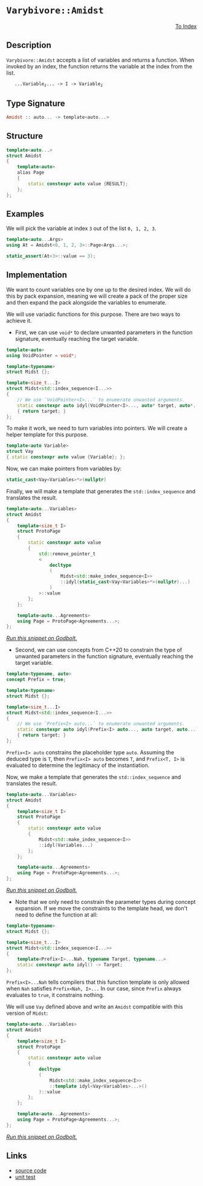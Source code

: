 <!-- Copyright 2024 Feng Mofan
SPDX-License-Identifier: Apache-2.0 -->

# `Varybivore::Amidst`

<p style='text-align: right;'><a href="../../../facilities/metafunctions.md#varybivore-amidst">To Index</a></p>

## Description

`Varybivore::Amidst` accepts a list of variables and returns a function. When invoked by an index, the function returns the variable at the index from the list.

<pre><code>   ...Variable<sub><i>i</i></sub>... -> I -> Variable<sub><i>i</i></sub></code></pre>

## Type Signature

```Haskell
Amidst :: auto... -> template<auto...>
```

## Structure

```C++
template<auto...>
struct Amidst
{
    template<auto>
    alias Page
    {
        static constexpr auto value {RESULT};
    };
};
```

## Examples

We will pick the variable at index `3` out of the list `0, 1, 2, 3`.

```C++
template<auto...Args>
using At = Amidst<0, 1, 2, 3>::Page<Args...>;

static_assert(At<3>::value == 3);
```

## Implementation

We want to count variables one by one up to the desired index.
We will do this by pack expansion, meaning we will create a pack of the proper size and then expand the pack alongside the variables to enumerate.

We will use variadic functions for this purpose.
There are two ways to achieve it.

- First, we can use `void*` to declare unwanted parameters in the function signature, eventually reaching the target variable.

```C++
template<auto>
using VoidPointer = void*;

template<typename>
struct Midst {};

template<size_t...I>
struct Midst<std::index_sequence<I...>>
{
    // We use `VoidPointer<I>...` to enumerate unwanted arguments.
    static constexpr auto idyl(VoidPointer<I>..., auto* target, auto*...)
    { return target; }
};
```

To make it work, we need to turn variables into pointers. We will create a helper template for this purpose.

```C++
template<auto Variable>
struct Vay
{ static constexpr auto value {Variable}; };
```

Now, we can make pointers from variables by:

```C++
static_cast<Vay<Variables>*>(nullptr)
```

Finally, we will make a template that generates the `std::index_sequence` and translates the result.

```C++
template<auto...Variables>
struct Amidst
{
    template<size_t I>
    struct ProtoPage
    {
        static constexpr auto value 
        {
            std::remove_pointer_t
            <
                decltype
                (
                    Midst<std::make_index_sequence<I>>
                    ::idyl(static_cast<Vay<Variables>*>(nullptr)...)
                )
            >::value
        };
    };

    template<auto...Agreements>
    using Page = ProtoPage<Agreements...>;
};
```

[*Run this snippet on Godbolt.*](https://godbolt.org/#z:OYLghAFBqd5QCxAYwPYBMCmBRdBLAF1QCcAaPECAMzwBtMA7AQwFtMQByARg9KtQYEAysib0QXACx8BBAKoBnTAAUAHpwAMvAFYTStJg1DIApACYAQuYukl9ZATwDKjdAGFUtAK4sGISQAcpK4AMngMmAByPgBGmMQgAMzSAA6oCoRODB7evv5BaRmOAmER0SxxCcm2mPbFDEIETMQEOT5%2BgTV1WY3NBKVRsfFJ0gpNLW15nWN9A%2BWVIwCUtqhexMjsHOaJ4cjeWADUJoluXo60hACex9gmGgCC27v7mEcnyGPoWFQ3d48PBEwLBSBkBxzcTDOqF%2BDy8GSMBwAaqg8OhlCjBPE3gARA4ANxR6AAVMcrA8/oDgaDMOCCJcUoxWDTErcHmNiF4HAcALKosZHADsVgF2NJfwpQJBTDBJwyAC9MAB9AgAOjVAEkYfd2ZyCDy%2BQRwZ8QCBwlhVIqlABHLyMDbg9VqlW/FnioV/A6eg4zRzIA5oBhjTCqFLEA6QogHVGXWgQZGo9HhQHEB03J2kcNQokHcbATAEDMR1BEp2LD1ekxCg7EfNrBg55p5w2JCyC0XkkVi8kAyXU8FFpFanVc7kCVBEBjXDutn14P0BoMhsMDvFiW2CiyIyuilttrv/e6UqUyiFQp2I5p4JgxegKIcEDlc%2B4sA1usn3L053vS5lueVKvVNVdB5P2HPVlGIcdUGUJg83LT1K3fT9QKaX1/QERdQ0zSNV28V54OQxCCOQr1jRAGsWFQPElTSJN4mVYiSLeNxGKYr0sD2OkGVYtiDggHjeK9Xl0DGI0CHQE0WCYABrJUzWDS1MBtO1fyA25gI/QTeJNaNY1nZBFVEUSTlHBgoMncEL2IK8b0wO8WRJFkIAYLxaFoFIH0WUsBKYssQK0m4TVw20eO3fdPzCltxX8z0jz7E4iyde5gBrIFGAIezWU0z04XCYADhgvMcQKyCiEK39ktSthBAUJ0XXfSKGoeAB6Ik2vajrmr%2BVq2oAFWwIRevarqWo6saiRGg8ngYPYvEOcEAw2DzMuiw9vxPRK1XuYhgBW2F4Xyw9iufV8Tg0DMuAzMwM0SQKQHK8Ftt2urXSi7ttVQudFSYBQlBaCBD3BW6WSCtd8MSHdcUSMs3vuDhlloTgAFZeD8DgtFIVBOBYyxrG9VZ1nwsxEh4UgCE0eHlmkkAkbMFUADYkYATjMMxaa4RJEiZyR6cuxGOEkXgWAkDRzrRjGsY4XgFBAc7yfR%2BHSDgWAYEQEBVgIFIznISg0GBOh4kiJlOFUAJ6YAWnpyQDmAZA/SkFUzF4TB8CIayJMu/hBBEMR2CkGRBEUFR1AV0hdEugB3YgmBSTgeAR5HUYpzHOAAeTOLW9VQKgDlNi2rZtu2Dgdsw%2BI8fX6DDbYuEWXh5a0ZYICQPWUgNsgKAgFu25AYApGumhaGTGWIBiZOYnCZpLjj3hx%2BYYhLlTmJtEwBxp9IPXqoIVOGFoKfQ6wGIvGACE3Jl7heCwKSjHEfe8BrBw8Gos%2BMeDFezk2Um6P5jGLhiaP548FgZOD48DC3PqQaixAYjpEwNiIEhhgAXCMBTZYVADC7URHgTAEdU4MjRqTL2whRDiH9oQoOahk7h30AglA1hrD6DwDEGWkBlioA8lkM%2B5tPjHGxKYXGlgzAS0ge7Oy8Blh2BXvUFwDB3CeHaHoUI4RBgVGGJdQomQBCTD8Go9IGiGBzCGAkS6EiH4CF6BMOReRjG1EkT0cY/QlHzFUbYexWi9AzBaAYlRRjxEEw2BIBOHAUakHFrwSWuczaW2trbe2khHZ8VwIQEgRxiY1zrig5YCBMBMCwAkCAVN/CJBVEzRIApJAaEkGYHmoskb0yZvoTggtSDCxJgzLg9MAhMwCO0pGkguDM0SPTEJydJbS1lmTFBStVZN3VhnbWHcu6VyNmwTgzQWB4gFObJg/oDAIi4EzFUXAVQv1diQVEehCE%2BxIdIMhSgKGh10NdKOMdp6BOCaElOHB06azOAcbO4ZiDrM2dsvYCDi4HKORoMuqAK5Ym2GYWuEyFaN2bjC1ulcdadzRd3NZGzzagqMPsrg50B5D0oKPUOs9J5rypfPRey9V7gI3ulbeu9k4HyPifWgZ9SaXwQTfDG%2BB76OCfsnV%2ByB35ry/snX%2B/9LiAM2BjEBYDSaQOgUoOBV9EF5UmWg2CChMHYNwYwNelziF%2BxubIchIcMaPOocgvhVhLAMKYWIzG7CMKcC4eJHhjrrCCLCcI1EoiWFdFsc4CArg3GXUUWUQxeh1H1GjaQRNWQvELGsd0MxrjLHaLDaYho9j03OI8a0XN7ii2OPjTXFYax/E1v5u8kZnAAVAq2TssF%2BzDnHISacquqTEX10pqQLJOThj5IaQLIWSQDkVIFMzAUApkhVKtpdD5ozbDjKHY3aZSANaZ0xYsw2xsOBrILiwBQeI/R4i7dSMYzs%2B3nM9rIK5FqA7yDuTanQSRSDPNjufN5SdQ6S2%2BZnP5Ocz3WwvVe/Et6fz8ggOXdFcLibQ3ScipWqLYXt11tiyuIAr0pBSIqG9TNFR3oIN9QFVs%2BB0DJSPMeE9540qYwvJeki17MsEKyvegrMCH2PmIbla8%2BXX0VRfO%2BtjRWh3FZK8B0rQ6ysngq4B1kVW8DVTAzV/KdUYb1RgrBOC8GmpfeaiQlrA6fsoT%2B3Zxg6HOt/swidbD6hn2asaP1AihHxBEU58RNiC3SNkbkPNsblEZpTbopN5adFFDTVW7x7iAv1HMWWkLSWs2FtmAliLpbk2luLT42thMAmTqbcBltkGDjQevXBwECHEluxSSTQdGSR3ZNyZQQJTThZmAOZzJGSMKnEo0JzAUHThkValpuuWbXqaSAFCqZIGhF0LbNvTDQSMuaTsSEBiWnB0MN0CU7Sb%2B3pvbuWJAjIzhJBAA%3D)

- Second, we can use concepts from C++20 to constrain the type of unwanted parameters in the function signature, eventually reaching the target variable.

```C++
template<typename, auto>
concept Prefix = true;

template<typename>
struct Midst {};

template<size_t...I>
struct Midst<std::index_sequence<I...>>
{
    // We use `Prefix<I> auto...` to enumerate unwanted arguments.
    static constexpr auto idyl(Prefix<I> auto..., auto target, auto...)
    { return target; }
};
```

`Prefix<I> auto` constrains the placeholder type `auto`. Assuming the deduced type is `T`, then `Prefix<I> auto` becomes `T`, and `Prefix<T, I>` is evaluated to determine the legitimacy of the instantiation.

Now, we make a template that generates the `std::index_sequence` and translates the result.

```C++
template<auto...Variables>
struct Amidst
{
    template<size_t I>
    struct ProtoPage
    {
        static constexpr auto value
        {
            Midst<std::make_index_sequence<I>>
            ::idyl(Variables...)
        };
    };

    template<auto...Agreements>
    using Page = ProtoPage<Agreements...>;
};
```

[*Run this snippet on Godbolt.*](https://godbolt.org/#z:OYLghAFBqd5QCxAYwPYBMCmBRdBLAF1QCcAaPECAMzwBtMA7AQwFtMQByARg9KtQYEAysib0QXACx8BBAKoBnTAAUAHpwAMvAFYTStJg1DIApACYAQuYukl9ZATwDKjdAGFUtAK4sGIAMykrgAyeAyYAHI%2BAEaYxAGBAA6oCoRODB7evnrJqY4CoeFRLLHxXAActpj2%2BQxCBEzEBJk%2BfoF2mA7p9Y0EhZExcQm2DU0t2Vwjvf3FpRLlAJS2qF7EyOwc5v5hyN5YANQm/m5ejrSEAJ5H2CYaAIJbO3uYh8fICgToWFTXtw/3BEwLESBkBRzcBAuiUYrEwpH2TFOqF%2B9zQDHWiQI%2B2UxEwNFUrwAIvsCMQvJgjlZ7n9AcDQRTjpDocw2Ci7h8yQ59gBZPDoD6HADsVkFhMpfxpQJBTDBx1SAC9MAB9AgAOnVAEk2RyvFzefyCOCPugQCAwlhVEqlABHcnohluDXq1W/fw3anCv77b37AD0vv2AHUXl4lIcAGwaHF4vCqcFat0IpHOkyRkmofaMHxxGUhhgAd0MgPQCOIwGzggULvuPv2HxleGQ%2BzRH0wqkSxCTRH2fIutAg0fx8euXdQzvhiO7o2AmAIE%2BT6oWXp9JmF%2B1xBFWDBJjRnhv8FiFYo9YoPEoBUvp4MnY/VADVGngmNF6AptaTdVi7iw%2BR8JZ6ax9WlpVlNwFWVLEE3dO5ax1LkcVQIhlCYGdl29VcqRg2sfXrRwmxbQF207G99gANzEck0OwjCqOwn19T/OVPlNFgmAAa2Vc02ytTBbUYdZhzdNk6Lo01e37B9iCfF9MCrRdaJXUVxUA9ClLPakVJJS9c2vBdVTuYBcSBRgCDfITNNDMJgGxFCXiOYkEKQ2zwQMoy2ErFMhPUh41Mwv5fQAKiC4KQt9fzgoAFWwIQIuCsL7kCkKkvi/4HjMbZ0WeV43DRDFTLZSU6R044b2dO4yzM6DLKMfY7ixezap/A1wQ0eFJn2Mx4X8a5TWQ1DjnK4A5JdLy/PuXDGyVJgFCUJoIDq8FurdU1yO8Oz/FPYl/CXbyOCWWhOAAVl4PwOC0UhUE4NxrGsOsVjWOz0p4UgCE0PaljYkBDrMVVw0OgBOMwzG%2Brh/H8f7JHDSYDo4SReBYCQNFa07zsujheAUEBWtes69tIOBYBgRAQBWAhElOchKDQYE6DiCJYU4VRynDABacNJH2YBkCbKRVTMXhMHwIgpJNSZ%2BEEEQxHYKQZEERQVHUXHSF0SZ82IJhEk4Hh9qOk63ouzgAHlTnJrFUCofYmdZ9nOe5/ZebMfYIA8Gn6E7LYuAWXgca0JYICQanElpsgKAgQPg5AYApE6mhaEBYhMYgaJ9eiMJGguLXeFT5hiAuQ3om0Tocee6n3IIQ2GFoDOlawaIvGANwxFoTHuF4LBWKMcQa7wXEulI2T9bbTpTg2Z6wkBGHzvOaJ1dzjwsH10k8AR1vSH74hohSTBCSBQxgHOIw3qWKgDCGu88EwfNDeZTPZeEURxBl8X5CUNR9ZV/Q95QG7LH0PBokxpAJYqBMTpBbizY09lTCWGsGYVG68RYDyAVUGo6QXAMHcJ4VoegQhhAGCUIYkxchpAEOMPwRCUgkIYDMQYZQUFF26KMZoWCJj0K6AIHoTQaEELofWMYLDyFTC4Xg2YhClgKHuusCQOsODHVICjXgaNLbMzZhzLmPNJB8ydrgQgJBDhPS9i9I%2BSwECYCYFgeIEAPogEkP4VU/1/CCkkBoSQZhIZI0OuGf6%2BhOBw1IAjfwXBfpcHDOUf65QQmHUkFwAG/hwzyP1mjDGWMjG4z9kTf2JMTYU1DuHN29M2CcEaCwUigoWZMGbAYGqXB/qqiCedQWuiRZ6GfpLR%2B0hn7yzfkrXQnU1Ya0zjIuRCiDYcGNmTU4%2BxzalhKWUipuw9721qfUp2Lsg5u30f4MwhifZ40yXkuIlMw6oFdkMYppSWYLKMDUrgrVY7x0TsnJW2d063xebnfOhcHC31LiZCuVd9a13ro3Wgzdb7tz3l3c6%2BBe6OH7i3Bpqhh6AlvuPao%2Btp6zwuPPDY50l4r2euvTeSgd4d33lZI%2BfBT4KHPpfa%2BjBb6tIftLDpsgumK3Or0z%2Bh9oFWF/tPQBViLqgIEOAyBG1eWwPgXERBgrxHVAYc4CArgyE4IwdwuYFC8jpFVVqqhGrCFsNqJw5hWRBEdHYXUJhBreFMN1UIvoIjaHSOWKsKRnsfGyL1krJR5y5mVMWTUupqoNDaKFnoj2OzjGkFMeYoYQqYZ%2BICbUlxgoAaCkFP4VxkNokJJ9ZwZJ2NKUE2JqTU2RyDnEAKRsYpNsWAKFIk2UiQb6QfAFuG5pYtZBtJZXfdl78AikH6ZrVuQzvWoyNtks2Fta0c3rY2siLbcwCmdic9ZcRNnbW9sWgOa7g4Vr3W7EAjbEiJCVM2/6SpW0ECmsQFg7M%2BB0AeZQJ5513nV2eu%2Bz5RcfknLLv86u0LMB1wbk3Fuz0IWd1xW3HuDD4WDyRcgEeqLBDoqVpi9OOLF5SQJbwIlW9SWQopWkqlKEaUXyvjfVeTKpYSFZXLV%2BHKdCDqqcYH%2BNgBXwGASKhgLdfTGm/jAywcDFEIL5EgoVFrajoMwWatV6AbU5EobUe1xDaiKcmFJxhvR7VaY4dap1PC9B8NNdgzTBmijOo9RIt10sx15onRwGZdaG1NqXYCFdOjhabM9tutJJizEWMoDIpNIAzC1LBodQ6LjbkaDBoKUJDnFEFtsCk3ZCxrGSEFKqLNGgM1ZeZpGQ64NPX%2BHHcl9GqTfYyP5kl0ZfnqtrziKkZwkggA%3D%3D)

- Note that we only need to constrain the parameter types during concept expansion.
If we move the constraints to the template head, we don't need to define the function at all:

```C++
template<typename>
struct Midst {};

template<size_t...I>
struct Midst<std::index_sequence<I...>>
{
    template<Prefix<I>...Nah, typename Target, typename...>
    static constexpr auto idyl() -> Target;
};
```

`Prefix<I>...Nah` tells compilers that this function template is only allowed when `Nah` satisfies `Prefix<Nah, I>...`
In our case, since `Prefix` always evaluates to `true`, it constrains nothing.

We will use `Vay` defined above and write an `Amidst` compatible with this version of `Midst`:

```C++
template<auto...Variables>
struct Amidst
{
    template<size_t I>
    struct ProtoPage
    {
        static constexpr auto value
        {
            decltype
            (
                Midst<std::make_index_sequence<I>>
                ::template idyl<Vay<Variables>...>()
            )::value
        };
    };

    template<auto...Agreements>
    using Page = ProtoPage<Agreements...>;
};
```

[*Run this snippet on Godbolt.*](https://godbolt.org/#z:OYLghAFBqd5QCxAYwPYBMCmBRdBLAF1QCcAaPECAMzwBtMA7AQwFtMQByARg9KtQYEAysib0QXACx8BBAKoBnTAAUAHpwAMvAFYTStJg1DIApACYAQuYukl9ZATwDKjdAGFUtAK4sGIAMwAHKSuADJ4DJgAcj4ARpjEIACcpAAOqAqETgwe3r4BwemZjgLhkTEs8YkpdpgO2UIETMQEuT5%2BQbaY9iUMjc0EZdFxCcm2TS1t%2BZ0KE4MRw5WjSQCUtqhexMjsHOb%2BEcjeWADUJv5uXo60hACeZ9gmGgCCewdHmKfnyLPoWFT3jxezwImBYqQMILObgIN1SjFYmFIxyYl1QAOeaAY21SBGOymImBoqk%2BABFjgRiF5MGcrM9ASCwRDqecUURjgA1dFPWaUhzHACyAlQRAYdzpAHYLMdZkxHMhjpjZphVKliMjUccAG5iKmnSWc8Ukml6o3%2BWlAp4M8Gy5nQ2HwthcnlePn8vDoWZ6qyGmmA%2Bmg62Q86ZABemAA%2BgQAHQxgCSTopLtxbo9BChPxAIAiWFU4aUAEcqVjbbGY1GAf4HhLzcda%2BSA0yofjCXhVFD45Wy1EmAgkTC4cw2McACrNYCYAh9%2B2DzBlrl16VNOUKgRKlVq1moY7um60CArY4AWnuI7HE99EtN5v9jJtUM3ZfZzTwTFi9AUCd5uKeLHdsz9kqAguVqNsGeBhpGxwdlWTwLs6fL4sKqDKEw45AXWJiAc8C5wUueDyoqILruqbLat41LYThtaYTWVE4Vghz9hRsF0QuEDoaxVEpv%2BwYEOgmYsEwADWEbZsqeaYIWjDbO2FYwZxdGZiBNrbugu5QoKDBIaKUJPsQL5vpgH6djG9z7hxnErJmZFUhZC6YVeFkOReFrAQ2d4sqiZZPMABKgowBDGfJdZeJkRh4qhHxnGSiFEChaHnD5flsIIChzpWLnOWafrPAA9AAVIVRXFblgIFYVw7YEIw5FaVeXFQ1%2BV1RarxYu8nxuJi2KBVyN6BraD4xk8xDAEFgKhREwDHJapLTb%2BqZQhoSJcEiZhIv49yZvFtrDaN6UPNldLPDKcrhkwChKC0ECWlCG2VtZOpRf4ppkv4KwuRway0JwACsvB%2BBwWikKgnBuNY1jShsWxRWY/g8KQBCaJ9axCSAP2SFGGiSFw4r%2BBoP0aGYABsRNmIEwTfRwki8CwEgaEtANAyDHC8AoIBLYjgOfaQcCwDAiAgBsBCpJc5CUGgYJ0Ak3ZsJwqiBETh5E5IxzAMg8pSFGZi8Jg%2BBEPp/ErfwggiGI7BSDIgiKCo6hc6QugrQA7sQTCpJwPBfb9/1I8DnAAPKXCLuKoFQxzy4ryuq%2Brxya2YxwQB4kv0GqexcCsvCc1oawQEgEupFLZAUBAecFyAwBSGtNC0CCxBsxAsQ%2B7EETNDc7u8E3zDEDcfuxNodSc/DEspQQfsMLQrd21gsReMAbhiLQbPcLwWCCUY4iT3gBL1JqRk%2B8qdSXDs8MRCClNA9csQu13HhYD7FJ4LTS%2BkDvxCxBkmAkqChjANcRhI2sVADCjXZHgTAjs/YDjbpbYQohxAW2NvIJQagfYO30N/FA4NLD6DwLENmkA1ioBxNkReh4fjRVMJYawZgmYvwNrvfBXQejZBcAwdwnh2h6DCAsCoVQ9BFCyAIKYfgVr8N6EMHhowVq1HqAIfokx2H5Ckd0fuDQ5jiJGIkKRcwhF6BlC0dRSxNFrAUFDbYEhPYcD%2BqQRmvBmZhwVkrFWasNYYzjhAXAhASCnFhmnDO/81gIEwEwLAiR9ykFRpIfwUYkj%2BHFJILGZhJBE3pj9ImKRKbU1ILTOGUYiZcCJoEJIgR8noy4D9GJRNrE%2B2ZqzdmCN/4835jnQWgdRZFxLsnGWOxmgsE1OKQ8TAFQGHClwJIUYuCYx1nrEg7o9AINNnA6QCDrbILtroNaztXZtwsVYmxvsOAB2FpcY4IdkTEF6f0wZhxv4xzGRMjQ8dE752Tt4/wZh071K5tnXOqAk4JDFsXX5zzRg9L6Yea5RhRlcCWlXGudcG52w7i3KBSKu49z7g4KBQ8Aqj3Hj7KeM8560AXlAle3915A3wFvRwO9F5A33sgQ%2BUCT7dB9hfK%2BNwb47CBvfR%2B8MX5vyUJ/VeP9JoNMAahBQICwEQMYFA%2BZsDzZLNkCs22QN1loL/hQqwWCL54LCYQ3oJCyHPW1VQmhCQ6H6uMcomRfgICuB0StLh5QNF8IyAInICjhFpA9WI7hbqlFMNkdo71ujbW9DkfMV1hjdGhryD6vR0bFi8LTusTYZi02U12dUzgZyLkDKGTc0Z4zMbxw8frV5vjPlZwCUEkJlALGZOyWMrG4pynilxpIRJysVp7JqbYOpmdua8wFkLIOAKOnSwRJwHpkcWAKE1PKTUJamSzCmZ4g2czZALKVdA1VKCAikE2W7JeOzvZ22ZocoOJzQ5zpVgupdWpV02k9AnIFBdXlvT8V8nmPy/mF3Fh%2B5OIAl2pFSOGFdSRwxroIGdc5ys%2BB0DhZQBFQNUUT3hhh9F/csW/OHriielLMDT1nvPRe8MyVr25cvTeKjaV71UAfEEzLBCsrtuyluXK776T5bwAV79hXkrFb%2BiVwDQHgMgU/BVZsJDKqtkgtVOgj3DOMJgmwer4AEKIauTguUMxmssNQ2xtD3T0LCdI3oLC2EJs4awgxqbfXFGyE6pznqHOSMYSokNAxXOWdUQMDzmjxi%2BbDVowLAbY1ppMRm8256qmXrzfe44j7l0vpBG%2BitXjU4fOHSsOtwTRhhIyTTEAZgxn%2BH8D9Am2N6aVfFAUhLTNOC1I5v48JIBJA/WiT9QIxMkiSCSLjWJXB/D6E4P4C9zWWY1uRuNjg2smu2Ja7N/Lz8EiZGcJIIAA%3D)

## Links

- [source code](../../../../conceptrodon/descend/varybivore/amidst.hpp)
- [unit test](../../../../tests/unit/metafunctions/varybivore/amidst.test.hpp)
